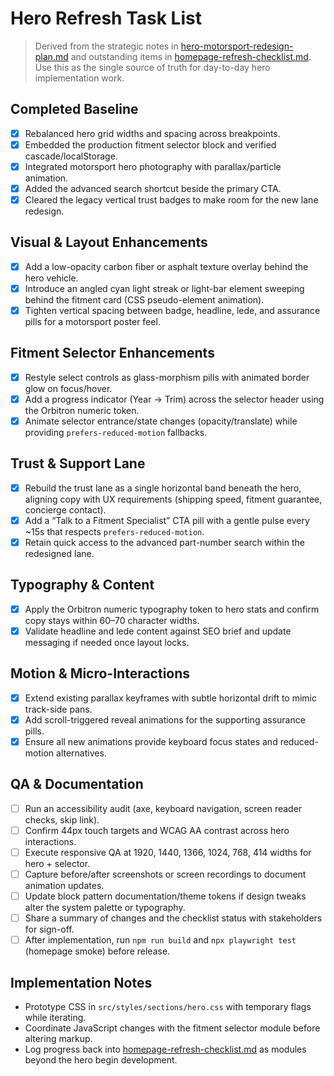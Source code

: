 # Hero Refresh Task List

> Derived from the strategic notes in [hero-motorsport-redesign-plan.md](hero-motorsport-redesign-plan.md) and outstanding items in [homepage-refresh-checklist.md](homepage-refresh-checklist.md). Use this as the single source of truth for day-to-day hero implementation work.

## Completed Baseline
- [x] Rebalanced hero grid widths and spacing across breakpoints.
- [x] Embedded the production fitment selector block and verified cascade/localStorage.
- [x] Integrated motorsport hero photography with parallax/particle animation.
- [x] Added the advanced search shortcut beside the primary CTA.
- [x] Cleared the legacy vertical trust badges to make room for the new lane redesign.

## Visual & Layout Enhancements
- [x] Add a low-opacity carbon fiber or asphalt texture overlay behind the hero vehicle.
- [x] Introduce an angled cyan light streak or light-bar element sweeping behind the fitment card (CSS pseudo-element animation).
- [x] Tighten vertical spacing between badge, headline, lede, and assurance pills for a motorsport poster feel.

## Fitment Selector Enhancements
- [x] Restyle select controls as glass-morphism pills with animated border glow on focus/hover.
- [x] Add a progress indicator (Year → Trim) across the selector header using the Orbitron numeric token.
- [x] Animate selector entrance/state changes (opacity/translate) while providing `prefers-reduced-motion` fallbacks.

## Trust & Support Lane
- [x] Rebuild the trust lane as a single horizontal band beneath the hero, aligning copy with UX requirements (shipping speed, fitment guarantee, concierge contact).
- [x] Add a “Talk to a Fitment Specialist” CTA pill with a gentle pulse every ~15s that respects `prefers-reduced-motion`.
- [x] Retain quick access to the advanced part-number search within the redesigned lane.

## Typography & Content
- [x] Apply the Orbitron numeric typography token to hero stats and confirm copy stays within 60–70 character widths.
- [x] Validate headline and lede content against SEO brief and update messaging if needed once layout locks.

## Motion & Micro-Interactions
- [x] Extend existing parallax keyframes with subtle horizontal drift to mimic track-side pans.
- [x] Add scroll-triggered reveal animations for the supporting assurance pills.
- [x] Ensure all new animations provide keyboard focus states and reduced-motion alternatives.

## QA & Documentation
- [ ] Run an accessibility audit (axe, keyboard navigation, screen reader checks, skip link).
- [ ] Confirm 44px touch targets and WCAG AA contrast across hero interactions.
- [ ] Execute responsive QA at 1920, 1440, 1366, 1024, 768, 414 widths for hero + selector.
- [ ] Capture before/after screenshots or screen recordings to document animation updates.
- [ ] Update block pattern documentation/theme tokens if design tweaks alter the system palette or typography.
- [ ] Share a summary of changes and the checklist status with stakeholders for sign-off.
- [ ] After implementation, run `npm run build` and `npx playwright test` (homepage smoke) before release.

## Implementation Notes
- Prototype CSS in `src/styles/sections/hero.css` with temporary flags while iterating.
- Coordinate JavaScript changes with the fitment selector module before altering markup.
- Log progress back into [homepage-refresh-checklist.md](homepage-refresh-checklist.md) as modules beyond the hero begin development.
